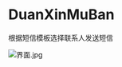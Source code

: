# DuanXinMuBan
根据短信模板选择联系人发送短信

![界面.jpg](https://upload-images.jianshu.io/upload_images/2227968-e551731c71ae8106.jpg?imageMogr2/auto-orient/strip%7CimageView2/2/w/1240)

